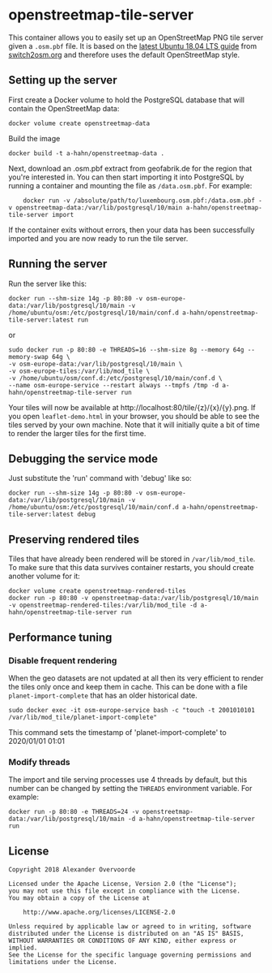 # openstreetmap-tile-server

This container allows you to easily set up an OpenStreetMap PNG tile server given a `.osm.pbf` file. It is based on the [latest Ubuntu 18.04 LTS guide](https://switch2osm.org/manually-building-a-tile-server-18-04-lts/) from [switch2osm.org](https://switch2osm.org/) and therefore uses the default OpenStreetMap style.

## Setting up the server

First create a Docker volume to hold the PostgreSQL database that will contain the OpenStreetMap data:
```
docker volume create openstreetmap-data
```
Build the image
```
docker build -t a-hahn/openstreetmap-data .
```

Next, download an .osm.pbf extract from geofabrik.de for the region that you're interested in. You can then start importing it into PostgreSQL by running a container and mounting the file as `/data.osm.pbf`. For example:
```
    docker run -v /absolute/path/to/luxembourg.osm.pbf:/data.osm.pbf -v openstreetmap-data:/var/lib/postgresql/10/main a-hahn/openstreetmap-tile-server import
```
If the container exits without errors, then your data has been successfully imported and you are now ready to run the tile server.

## Running the server

Run the server like this:
```
docker run --shm-size 14g -p 80:80 -v osm-europe-data:/var/lib/postgresql/10/main -v /home/ubuntu/osm:/etc/postgresql/10/main/conf.d a-hahn/openstreetmap-tile-server:latest run
```

or

    sudo docker run -p 80:80 -e THREADS=16 --shm-size 8g --memory 64g --memory-swap 64g \
	-v osm-europe-data:/var/lib/postgresql/10/main \
	-v osm-europe-tiles:/var/lib/mod_tile \
	-v /home/ubuntu/osm/conf.d:/etc/postgresql/10/main/conf.d \
	--name osm-europe-service --restart always --tmpfs /tmp -d a-hahn/openstreetmap-tile-server run

Your tiles will now be available at http://localhost:80/tile/{z}/{x}/{y}.png. If you open `leaflet-demo.html` in your browser, you should be able to see the tiles served by your own machine. Note that it will initially quite a bit of time to render the larger tiles for the first time.

## Debugging the service mode

Just substitute the 'run' command with 'debug' like so:

```
docker run --shm-size 14g -p 80:80 -v osm-europe-data:/var/lib/postgresql/10/main -v /home/ubuntu/osm:/etc/postgresql/10/main/conf.d a-hahn/openstreetmap-tile-server:latest debug
```

## Preserving rendered tiles

Tiles that have already been rendered will be stored in `/var/lib/mod_tile`. To make sure that this data survives container restarts, you should create another volume for it:

```
docker volume create openstreetmap-rendered-tiles
docker run -p 80:80 -v openstreetmap-data:/var/lib/postgresql/10/main -v openstreetmap-rendered-tiles:/var/lib/mod_tile -d a-hahn/openstreetmap-tile-server run
```

## Performance tuning

### Disable frequent rendering

When the geo datasets are not updated at all then its very efficient to render the tiles only once and keep them in cache. This can be done with a file ``planet-import-complete`` that has an older historical date.
```
sudo docker exec -it osm-europe-service bash -c "touch -t 2001010101 /var/lib/mod_tile/planet-import-complete"
```
This command sets the timestamp of 'planet-import-complete' to 2020/01/01 01:01

### Modify threads
The import and tile serving processes use 4 threads by default, but this number can be changed by setting the `THREADS` environment variable. For example:

```
docker run -p 80:80 -e THREADS=24 -v openstreetmap-data:/var/lib/postgresql/10/main -d a-hahn/openstreetmap-tile-server run
```

## License

```
Copyright 2018 Alexander Overvoorde

Licensed under the Apache License, Version 2.0 (the "License");
you may not use this file except in compliance with the License.
You may obtain a copy of the License at

    http://www.apache.org/licenses/LICENSE-2.0

Unless required by applicable law or agreed to in writing, software
distributed under the License is distributed on an "AS IS" BASIS,
WITHOUT WARRANTIES OR CONDITIONS OF ANY KIND, either express or implied.
See the License for the specific language governing permissions and
limitations under the License.
```

